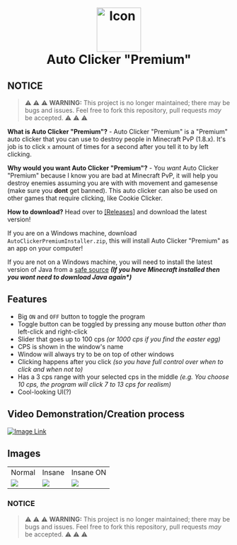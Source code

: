 <h1 align="center">
<img src="/assets/mouse.png" alt="Icon" width="100" height="100" </img>
<br>
Auto Clicker "Premium"
<br>
</h1>

## NOTICE
> :warning: :warning: :warning: **WARNING:** This project is no longer maintained; there may be bugs and issues. Feel free to fork this repository, pull requests *may* be accepted. :warning: :warning: :warning:

**What is Auto Clicker "Premium"?** -
 Auto Clicker "Premium" is a "Premium" auto clicker that you can use to destroy people in Minecraft PvP (1.8.x). It's job is to click `x` amount of times for a second after you tell it to by left clicking.

**Why would you want Auto Clicker "Premium"?** -
You *want* Auto Clicker "Premium" because I know you are bad at Minecraft PvP, it will help you destroy enemies assuming you are with with movement and gamesense (make sure you **dont** get banned). This auto clicker can also be used on other games that require clicking, like Cookie Clicker.

**How to download?**
Head over to [[Releases]](https://github.com/itsmarsss/AutoClickerPremium/releases) and download the latest version! 

If you are on a Windows machine, download `AutoClickerPremiumInstaller.zip`, this will install Auto Clicker "Premium" as an app on your computer! 

If you are not on a Windows machine, you will need to install the latest version of Java from a [safe source](https://www.oracle.com/java/technologies/downloads/) ***(If you have Minecraft installed then you wont need to download Java again\*)***

## Features
- Big `ON` and `OFF` button to toggle the program
- Toggle button can be toggled by pressing any mouse button *other than* left-click and right-click
- Slider that goes up to 100 cps *(or 1000 cps if you find the easter egg)*
- CPS is shown in the window's name
- Window will always try to be on top of other windows
- Clicking happens after you click *(so you have full control over when to click and when not to)*
- Has a 3 cps range with your selected cps in the middle *(e.g. You choose 10 cps, the program will click 7 to 13 cps for realism)*
- Cool-looking UI(?)

## Video Demonstration/Creation process
[![Image Link](https://img.youtube.com/vi/barpZfS7Q-Q/maxresdefault.jpg)](https://www.youtube.com/watch?v=barpZfS7Q-Q)

## Images

<table align="center">
  <tr>
     <td>Normal</td>
     <td>Insane</td>
     <td>Insane ON</td>
  </tr>
  <tr>
    <td><img src="assets/image0.png"></td>
    <td><img src="assets/image1.png"></td>
    <td><img src="assets/image2.png"></td>
  </tr>
 </table>

### NOTICE
> :warning: :warning: :warning: **WARNING:** This project is no longer maintained; there may be bugs and issues. Feel free to fork this repository, pull requests *may* be accepted. :warning: :warning: :warning:
